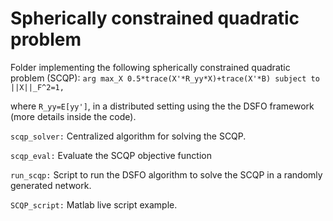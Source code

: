 # Spherically constrained quadratic problem
 
Folder implementing the following spherically constrained quadratic problem (SCQP):
``
arg max_X 0.5*trace(X'*R_yy*X)+trace(X'*B) subject to ||X||_F^2=1,
``

where ``R_yy=E[yy']``, in a distributed setting using the the DSFO framework (more details inside the code).

`scqp_solver:` Centralized algorithm for solving the SCQP.

`scqp_eval:`  Evaluate the SCQP objective function

`run_scqp:` Script to run the DSFO algorithm to solve the SCQP in a randomly generated network.

`SCQP_script:` Matlab live script example.